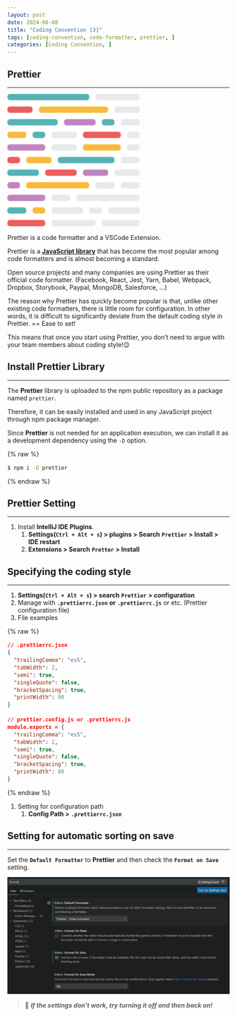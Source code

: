 ```yaml
---
layout: post
date: 2024-06-08
title: "Coding Convention [3]"
tags: [coding-convention, code-formatter, prettier, ]
categories: [Coding Convention, ]
---
```




## Prettier


---


![0](/assets/img/2024-06-08-Coding-Convention-[3].md/0.png)


Prettier is a code formatter and a VSCode Extension.


Prettier is a <u>**JavaScript library**</u> that has become the most popular among code formatters and is almost becoming a standard.


Open source projects and many companies are using Prettier as their official code formatter. (Facebook, React, Jest, Yarn, Babel, Webpack, Dropbox, Storybook, Paypal, MongoDB, Salesforce, …)


The reason why Prettier has quickly become popular is that, unlike other existing code formatters, there is little room for configuration. In other words, it is difficult to significantly deviate from the default coding style in Prettier. == Ease to set!


This means that once you start using Prettier, you don’t need to argue with your team members about coding style!😉



## **Install Prettier Library**


---


The **Prettier** library is uploaded to the npm public repository as a package named `prettier`.


Therefore, it can be easily installed and used in any JavaScript project through npm package manager.


Since **Prettier** is not needed for an application execution, we can install it as a development dependency using the `-D` option.



{% raw %}
```bash
$ npm i -D prettier
```
{% endraw %}




## Prettier Setting


---

1. Install **IntelliJ IDE Plugins**.
	1. **Settings(****`Ctrl + Alt + s`****) > plugins > Search** **`Prettier`** **> Install > IDE restart**
	2. **Extensions > Search** **`Pretter`** **> Install**


## Specifying the coding style


---

1. **Settings(****`Ctrl + Alt + s`****) > search** **`Prettier`** **> configuration**
2. Manage with **`.prettierrc.json`** **or** **`.prettierrc.js`** or etc. (Prettier configuration file)
3. File examples


{% raw %}
```json
// .prettierrc.json
{
  "trailingComma": "es5",
  "tabWidth": 2,
  "semi": true,
  "singleQuote": false,
  "bracketSpacing": true,
  "printWidth": 80
}

// prettier.config.js or .prettierrc.js
module.exports = {
  "trailingComma": "es5",
  "tabWidth": 2,
  "semi": true,
  "singleQuote": false,
  "bracketSpacing": true,
  "printWidth": 80
}
```
{% endraw %}


1. Setting for configuration path
	1. **Config Path >** **`.prettierrc.json`**


## Setting for automatic sorting on save


---


Set the **`Default Formatter`** to **Prettier** and then check the **`Format on Save`** setting.


![1](/assets/img/2024-06-08-Coding-Convention-[3].md/1.png)


> 👸 _**If the settings don't work, try turning it off and then back on!**_

